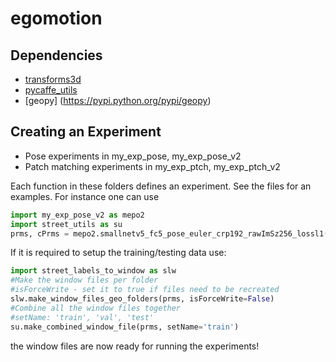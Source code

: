 # egomotion

Dependencies
-------------
- [transforms3d](https://github.com/matthew-brett/transforms3d)
- [pycaffe_utils](https://github.com/pulkitag/pycaffe-utils)
- [geopy] (https://pypi.python.org/pypi/geopy)

Creating an Experiment
----------------------

- Pose experiments in my_exp_pose, my_exp_pose_v2
- Patch matching experiments in my_exp_ptch, my_exp_ptch_v2

Each function in these folders defines an experiment. See the files for an examples.
For instance one can use

```python
import my_exp_pose_v2 as mepo2
import street_utils as su
prms, cPrms = mepo2.smallnetv5_fc5_pose_euler_crp192_rawImSz256_lossl1()
```

If it is required to setup the training/testing data use:
```python
import street_labels_to_window as slw
#Make the window files per folder
#isForceWrite - set it to true if files need to be recreated
slw.make_window_files_geo_folders(prms, isForceWrite=False)
#Combine all the window files together
#setName: 'train', 'val', 'test'
su.make_combined_window_file(prms, setName='train')
```
the window files are now ready for running the experiments! 



